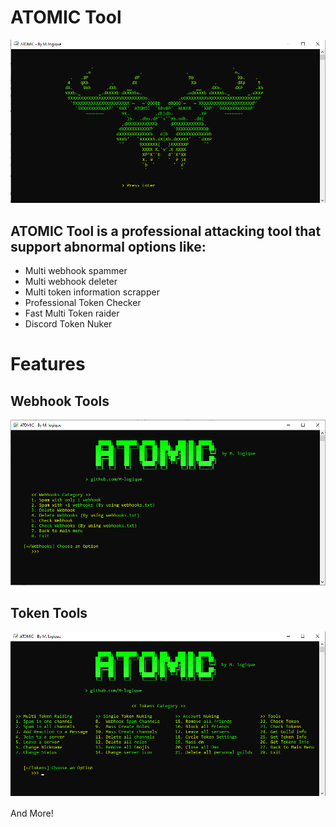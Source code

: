 # ATOMIC Tool
<img src="screenshots/start.png">


## ATOMIC Tool is a professional attacking tool that support abnormal options like:

- Multi webhook spammer
- Multi webhook deleter
- Multi token information scrapper
- Professional Token Checker
- Fast Multi Token raider
- Discord Token Nuker

# Features 

## Webhook Tools
<img src="screenshots/webhooks.png">
<br>

## Token Tools
<img src="screenshots/tokens.png">


And More!
